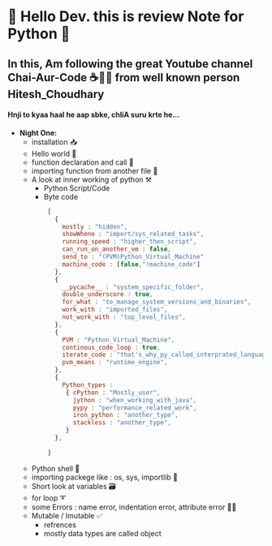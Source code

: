 # 👋 Hello Dev. this is review Note for Python 📌
## In this, Am following the great Youtube channel **Chai-Aur-Code** ☕👨‍💻 from well known person **Hitesh_Choudhary**
#### Hnji to kyaa haal he aap sbke, chliA suru krte he...
- **Night One:**
  - installation 📥
  - Hello world 🧬
  - function declaration and call 🚀
  - importing function from another file 🐾
  - A look at inner working of python ⚒
    - Python Script/Code
    - Byte code
      ```javaScript
       [
         {
           mostly : "hidden",
           showWhene : "import/sys_related_tasks",
           running_speed : "higher_then_script",
           can_run_on_another_vm : false,
           send_to : "(PVM)Python_Virtual_Machine"
           machine_code : [false,"!machine_code"]
         },
         {
           __pycache__ : "system_specific_folder",
           double_underscore : true,
           for_what : "to_manage_system_versions_and_binaries",
           work_with : "imported_files",
           not_work_with : "top_level_files",
         },
         {
           PVM : "Python_Virtual_Machine",
           continous_code_loop : true,
           iterate_code : "that's_why_py_called_interprated_language",
           pvm_means : "runtime_engine",
         },
         {
           Python_types :
            { cPython : "Mostly_user",
              jython : "when_working_with_java",
              pypy : "performance_related_work",
              iron_python : "another_type",
              stackless : "another_type",
            }
         },
         
       ]
      ```
  - Python shell 🐚
  - importing packege like : os, sys, importlib 🛴
  - Short look at variables 🗃
  - for loop ➰
  - some Errors : name error, indentation error, attribute error 🤦‍♂️
  - Mutable / Imutable ✅
    - refrences
    - mostly data types are called object
  
